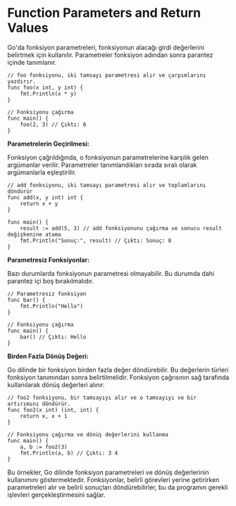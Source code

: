 # Function Parameters and Return Values

Go'da fonksiyon parametreleri, fonksiyonun alacağı girdi değerlerini belirtmek için kullanılır. Parametreler fonksiyon adından sonra parantez içinde tanımlanır.

```
// foo fonksiyonu, iki tamsayı parametresi alır ve çarpımlarını yazdırır.
func foo(x int, y int) {
    fmt.Println(x * y)
}

// Fonksiyonu çağırma
func main() {
    foo(2, 3) // Çıktı: 6
}
```

**Parametrelerin Geçirilmesi:**

Fonksiyon çağrıldığında, o fonksiyonun parametrelerine karşılık gelen argümanlar verilir. Parametreler tanımlandıkları sırada sıralı olarak argümanlarla eşleştirilir.

```
// add fonksiyonu, iki tamsayı parametresi alır ve toplamlarını döndürür
func add(x, y int) int {
    return x + y
}

func main() {
    result := add(5, 3) // add fonksiyonunu çağırma ve sonucu result değişkenine atama
    fmt.Println("Sonuç:", result) // Çıktı: Sonuç: 8
}
```

**Parametresiz Fonksiyonlar:**

Bazı durumlarda fonksiyonun parametresi olmayabilir. Bu durumda dahi parantez içi boş bırakılmalıdır.

```
// Parametresiz fonksiyon
func bar() {
    fmt.Println("Hello")
}

// Fonksiyonu çağırma
func main() {
    bar() // Çıktı: Hello
}
```

**Birden Fazla Dönüş Değeri:**

Go dilinde bir fonksiyon birden fazla değer döndürebilir. Bu değerlerin türleri fonksiyon tanımından sonra belirtilmelidir. Fonksiyon çağrısının sağ tarafında kullanılarak dönüş değerleri alınır.

```
// foo2 fonksiyonu, bir tamsayıyı alır ve o tamsayıyı ve bir artırımını döndürür.
func foo2(x int) (int, int) {
    return x, x + 1
}

// Fonksiyonu çağırma ve dönüş değerlerini kullanma
func main() {
    a, b := foo2(3)
    fmt.Println(a, b) // Çıktı: 3 4
}
```

Bu örnekler, Go dilinde fonksiyon parametreleri ve dönüş değerlerinin kullanımını göstermektedir. Fonksiyonlar, belirli görevleri yerine getirirken parametreleri alır ve belirli sonuçları döndürebilirler, bu da programın gerekli işlevleri gerçekleştirmesini sağlar.